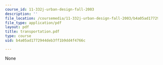 ```yaml
---
course_id: 11-332j-urban-design-fall-2003
description: ''
file_location: /coursemedia/11-332j-urban-design-fall-2003/b4a05ad1772944deb3ff1b9dd4f4766c_transportation.pdf
file_type: application/pdf
layout: pdf
title: transportation.pdf
type: course
uid: b4a05ad1772944deb3ff1b9dd4f4766c

---
```

None